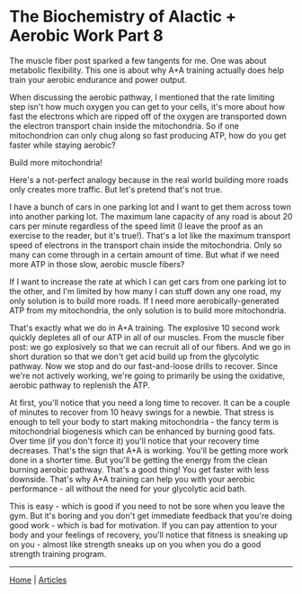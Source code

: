 # The Biochemistry of Alactic + Aerobic Work Part 8

The muscle fiber post sparked a few tangents for me. One was about metabolic flexibility. This one is about why A+A training actually does help train your aerobic endurance and power output.

When discussing the aerobic pathway, I mentioned that the rate limiting step isn't how much oxygen you can get to your cells, it's more about how fast the electrons which are ripped off of the oxygen are transported down the electron transport chain inside the mitochondria. So if one mitochondrion can only chug along so fast producing ATP, how do you get faster while staying aerobic?

Build more mitochondria!

Here's a not-perfect analogy because in the real world building more roads only creates more traffic. But let's pretend that's not true.

I have a bunch of cars in one parking lot and I want to get them across town into another parking lot. The maximum lane capacity of any road is about 20 cars per minute regardless of the speed limit (I leave the proof as an exercise to the reader, but it's true!). That's a lot like the maximum transport speed of electrons in the transport chain inside the mitochondria. Only so many can come through in a certain amount of time. But what if we need more ATP in those slow, aerobic muscle fibers?

If I want to increase the rate at which I can get cars from one parking lot to the other, and I'm limited by how many I can stuff down any one road, my only solution is to build more roads. If I need more aerobically-generated ATP from my mitochondria, the only solution is to build more mitochondria.

That's exactly what we do in A+A training. The explosive 10 second work quickly depletes all of our ATP in all of our muscles. From the muscle fiber post: we go explosively so that we can recruit all of our fibers. And we go in short duration so that we don't get acid build up from the glycolytic pathway. Now we stop and do our fast-and-loose drills to recover. Since we're not actively working, we're going to primarily be using the oxidative, aerobic pathway to replenish the ATP.

At first, you'll notice that you need a long time to recover. It can be a couple of minutes to recover from 10 heavy swings for a newbie. That stress is enough to tell your body to start making mitochondria - the fancy term is mitochondrial biogenesis which can be enhanced by burning good fats. Over time (if you don't force it) you'll notice that your recovery time decreases. That's the sign that A+A is working. You'll be getting more work done in a shorter time. But you'll be getting the energy from the clean burning aerobic pathway. That's a good thing! You get faster with less downside. That's why A+A training can help you with your aerobic performance - all without the need for your glycolytic acid bath.

This is easy - which is good if you need to not be sore when you leave the gym. But it's boring and you don't get immediate feedback that you're doing good work - which is bad for motivation. If you can pay attention to your body and your feelings of recovery, you'll notice that fitness is sneaking up on you - almost like strength sneaks up on you when you do a good strength training program.

----

[Home](../index.md) | [Articles](../articles.md)
